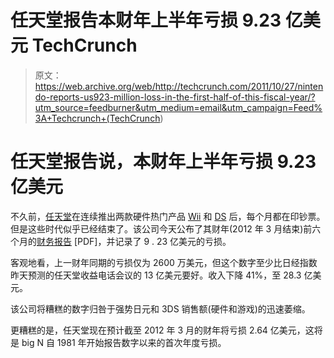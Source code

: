 # 任天堂报告本财年上半年亏损 9.23 亿美元 TechCrunch

> 原文：<https://web.archive.org/web/http://techcrunch.com/2011/10/27/nintendo-reports-us923-million-loss-in-the-first-half-of-this-fiscal-year/?utm_source=feedburner&utm_medium=email&utm_campaign=Feed%3A+Techcrunch+(TechCrunch>)

# 任天堂报告说，本财年上半年亏损 9.23 亿美元

不久前，[任天堂](https://web.archive.org/web/20230204234023/https://techcrunch.com/tag/nintendo)在连续推出两款硬件热门产品 [Wii](https://web.archive.org/web/20230204234023/https://techcrunch.com/tag/wii) 和 [DS](https://web.archive.org/web/20230204234023/https://techcrunch.com/tag/ds) 后，每个月都在印钞票。但是这些时代似乎已经结束了。该公司今天公布了其财年(2012 年 3 月结束)前六个月的[财务报告](https://web.archive.org/web/20230204234023/http://www.nintendo.co.jp/ir/pdf/2011/111027e.pdf) [PDF]，并记录了 9 . 23 亿美元的亏损。

客观地看，上一财年同期的亏损仅为 2600 万美元，但这个数字至少比日经指数昨天预测的任天堂收益电话会议的 13 亿美元要好。收入下降 41%，至 28.3 亿美元。

该公司将糟糕的数字归咎于强势日元和 3DS 销售额(硬件和游戏)的迅速萎缩。

更糟糕的是，任天堂现在预计截至 2012 年 3 月的财年将亏损 2.64 亿美元，这将是 big N 自 1981 年开始报告数字以来的首次年度亏损。